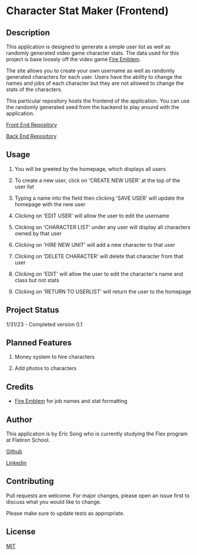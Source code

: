 # Character Stat Maker (Frontend)

## Description

This application is designed to generate a simple user list as well as randomly generated video game character stats. The data used for this project is base loosely off the video game [Fire Emblem](https://en.wikipedia.org/wiki/Fire_Emblem). 

The site allows you to create your own username as well as randomly generated characters for each user. Users have the ability to change the names and jobs of each character but they are not allowed to change the stats of the characters.

This particular repository hosts the frontend of the application. You can use the randomly generated seed from the backend to play around with the application.

[Front End Repository](https://github.com/ericksong91/character-stat-maker-FE)

[Back End Repository](https://github.com/ericksong91/character-stat-maker-BE)

## Usage

1. You will be greeted by the homepage, which displays all users 

2. To create a new user, click on 'CREATE NEW USER' at the top of the user list

3. Typing a name into the field then clicking 'SAVE USER' will update the homepage with the new user

4. Clicking on 'EDIT USER' will allow the user to edit the username

5. Clicking on 'CHARACTER LIST' under any user will display all characters owned by that user

6. Clicking on 'HIRE NEW UNIT' will add a new character to that user

7. Clicking on 'DELETE CHARACTER' will delete that character from that user

8. Clicking on 'EDIT' will allow the user to edit the character's name and class but not stats

9. Clicking on 'RETURN TO USERLIST' will return the user to the homepage

## Project Status

1/31/23 - Completed version 0.1

## Planned Features

1. Money system to hire characters

2. Add photos to characters

## Credits  

- [Fire Emblem](https://en.wikipedia.org/wiki/Fire_Emblem) for job names and stat formatting

## Author

This application is by Eric Song who is currently studying the Flex program at Flatiron School.

[Github](https://github.com/ericksong91)

[Linkedin](https://www.linkedin.com/in/eric-song-45597062)


## Contributing 
Pull requests are welcome. For major changes, please open an issue first to discuss what you would like to change.

Please make sure to update tests as appropriate.

## License
[MIT](https://choosealicense.com/licenses/mit/)